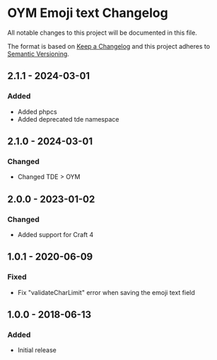 # OYM Emoji text Changelog

All notable changes to this project will be documented in this file.

The format is based on [Keep a Changelog](http://keepachangelog.com/) and this project adheres to [Semantic Versioning](http://semver.org/).

## 2.1.1 - 2024-03-01
### Added
- Added phpcs
- Added deprecated tde namespace

## 2.1.0 - 2024-03-01
### Changed
- Changed TDE > OYM

## 2.0.0 - 2023-01-02
### Changed
- Added support for Craft 4

## 1.0.1 - 2020-06-09
### Fixed
- Fix "validateCharLimit" error when saving the emoji text field

## 1.0.0 - 2018-06-13
### Added
- Initial release
